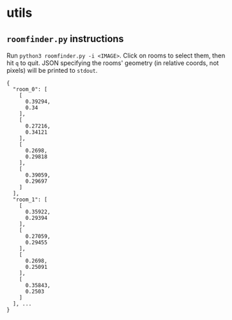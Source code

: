 # utils

## `roomfinder.py` instructions

Run `python3 roomfinder.py -i <IMAGE>`. Click on rooms to select them, then hit
`q` to quit. JSON specifying the rooms' geometry (in relative coords, not pixels)
will be printed to `stdout`.

```
{
  "room_0": [
    [
      0.39294,
      0.34
    ],
    [
      0.27216,
      0.34121
    ],
    [
      0.2698,
      0.29818
    ],
    [
      0.39059,
      0.29697
    ]
  ],
  "room_1": [
    [
      0.35922,
      0.29394
    ],
    [
      0.27059,
      0.29455
    ],
    [
      0.2698,
      0.25091
    ],
    [
      0.35843,
      0.2503
    ]
  ], ...
}
```
